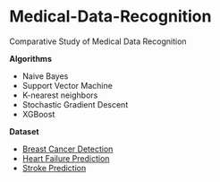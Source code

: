 # Medical-Data-Recognition
Comparative Study of Medical Data Recognition

**Algorithms**
- Naive Bayes
- Support Vector Machine
- K-nearest neighbors
- Stochastic Gradient Descent
- XGBoost

**Dataset**
- [Breast Cancer Detection](https://www.kaggle.com/datasets/uciml/breast-cancer-wisconsin-data)
- [Heart Failure Prediction](https://www.kaggle.com/datasets/fedesoriano/heart-failure-prediction)
- [Stroke Prediction](https://www.kaggle.com/datasets/fedesoriano/stroke-prediction-dataset)
